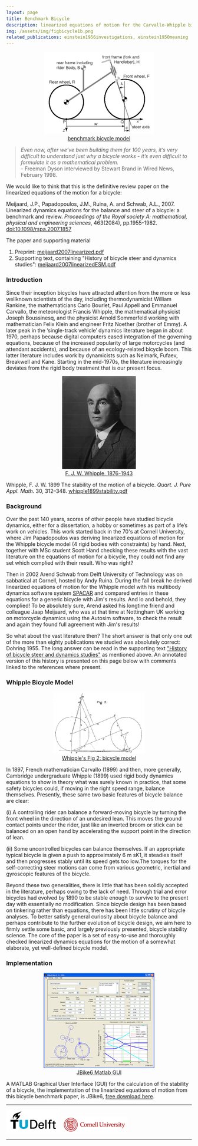 ```yaml
---
layout: page
title: Benchmark Bicycle
description: linearized equations of motion for the Carvallo-Whipple bicycle model
img: /assets/img/figbicycle1b.png
related_publications: einstein1956investigations, einstein1950meaning
---
```




<center>
 <figure>
  <img src="/assets/img/figbicycle1b.png" alt="fiets" width="300" />
  <figcaption>
   <a href="/assets/img/figbicycle1b.png">benchmark bicycle model</a>
  </figcaption>
 </figure>
</center>



> *Even now, after we’ve been building them for 100 years, it’s very difficult to understand just why a bicycle works - it’s even difficult to formulate it as a mathematical problem.*   
\- Freeman Dyson interviewed by Stewart Brand in Wired News, February 1998.


We would like to think that this is the definitive review paper on the linearized equations of the motion for a bicycle:

Meijaard, J.P., Papadopoulos, J.M., Ruina, A. and Schwab, A.L., 2007. Linearized dynamics equations for the balance and steer of a bicycle: a benchmark and review. *Proceedings of the Royal society A: mathematical, physical and engineering sciences*, 463(2084), pp.1955-1982.
 <doi:10.1098/rspa.2007.1857>   

  
The paper and supporting material

1. Preprint: [meijaard2007linearized.pdf](/assets/pdf/meijaard2007linearized.pdf)
2. Supporting text, containing "History of bicycle steer and dynamics studies": [meijaard2007linearizedESM.pdf](/assets/pdf/meijaard2007linearizedESM.pdf)

### Introduction

Since their inception bicycles have attracted attention from the more or less wellknown scientists of the day, including thermodynamicist William Rankine, the mathematicians Carlo Bourlet, Paul Appell and Emmanuel Carvallo, the meteorologist Francis Whipple, the mathematical physicist Joseph Boussinesq, and the physicist Arnold Sommerfeld working with mathematician Felix Klein and engineer Fritz Noether (brother of Emmy). A later peak in the ‘single-track vehicle’ dynamics literature began in about 1970, perhaps because digital computers eased integration of the governing equations, because of the increased popularity of large motorcycles (and attendant accidents), and because of an ecology-related bicycle boom. This latter literature includes work by dynamicists such as Neimark, Fufaev, Breakwell and Kane. Starting in the mid-1970s, the literature increasingly deviates from the rigid body treatment that is our present focus.

<center>
 <figure>
  <img src="/assets/img/Whipple.jpg" width="200" />
  <figcaption>
   <a href="/assets/pdf/WhippleFJS-obituary.pdf">F. J. W. Whipple, 1876-1943</a>
  </figcaption>
 </figure>
</center>


Whipple, F. J. W. 1899 The stability of the motion of a bicycle. *Quart. J. Pure Appl. Math.* 30, 312–348. [whipple1899stability.pdf](/assets/pdf/whipple1899stability.pdf)

### Background

Over the past 140 years, scores of other people have studied bicycle dynamics, either for a dissertation, a hobby or sometimes as part of a life’s work on vehicles. This work started back in the 70's at Cornell University, where Jim Papadopoulos was deriving linearized equations of motion for the Whipple bicycle model (4 rigid bodies with constraints) by hand. Next, together with MSc student Scott Hand checking these results with the vast literature on the equations of motion for a bicycle, they could not find any set which complied with their result. Who was right?

Then in 2002 Arend Schwab from Delft University of Technology was on sabbatical at Cornell, hosted by Andy Ruina. During the fall break he derived linearized equations of motion for the Whipple model with his multibody dynamics software system [SPACAR](http://bicycle.tudelft.nl/schwab/spacar.htm) and compared entries in these equations for a generic bicycle with Jim's results. And lo and behold, they complied! To be absolutely sure, Arend asked his longtime friend and colleague Jaap Meijaard, who was at that time at Nottingham UK working on motorcycle dynamics using the Autosim software, to check the result and again they found full agreement with Jim's results!

So what about the vast literature then? The short answer is that  only one out of the more than eighty publications we studied was absolutely correct: Dohring 1955. The long answer can be read in the supporting text ["History of bicycle steer and dynamics studies"](/assets/pdf/meijaard2007linearizedESM.pdf) as mentioned above. An annotated version of this history is presented on this page below with comments linked to the references where present.

### Whipple Bicycle Model

<center>
<figure>
<img src="/assets/img/WhippleFig2.png" width="250" />
<figcaption> 
   <a href="/assets/img/WhippleFig2.png">Whipple's Fig 2: bicycle model</a> 
  </figcaption>
 </figure>
</center>


In 1897, French mathematician Carvallo (1899) and then, more generally, Cambridge undergraduate Whipple (1899) used rigid body dynamics equations to show in theory what was surely known in practice, that some safety bicycles could, if moving in the right speed range, balance themselves. Presently, these same two basic features of bicycle balance are clear:

(i) A controlling rider can balance a forward-moving bicycle by turning the front wheel in the direction of an undesired lean. This moves the ground contact points under the rider, just like an inverted broom or stick can be balanced on an open hand by accelerating the support point in the direction of lean.

(ii) Some uncontrolled bicycles can balance themselves. If an appropriate typical bicycle is given a push to approximately 6 m sK1, it steadies itself and then progresses stably until its speed gets too low.The torques for the self-correcting steer motions can come from various geometric, inertial and gyroscopic features of the bicycle.

Beyond these two generalities, there is little that has been solidly accepted in the literature, perhaps owing to the lack of need. Through trial and error bicycles had evolved by 1890 to be stable enough to survive to the present day with essentially no modification. Since bicycle design has been based on tinkering rather than equations, there has been little scrutiny of bicycle analyses. To better satisfy general curiosity about bicycle balance and perhaps contribute to the further evolution of bicycle design, we aim here to firmly settle some basic, and largely previously presented, bicycle stability science. The core of the paper is a set of easy-to-use and thoroughly checked linearized dynamics equations for the motion of a somewhat elaborate, yet well-defined bicycle model.

### Implementation

<center>
<figure>
<img src="/assets/img/JBike6Screenshot.jpg" width="300" />  
<figcaption>
   <a href="http://ruina.tam.cornell.edu/research/topics/bicycle_mechanics/JBike6_web_folder/index.htm">JBike6 Matlab GUI</a> 
  </figcaption>
 </figure>
</center>


A MATLAB Graphical User Interface (GUI) for the calculation of the stability of a bicycle, the implementation of the linearized equations of motion from this bicycle benchmark paper, is JBike6, [free download here](http://ruina.tam.cornell.edu/research/topics/bicycle_mechanics/JBike6_web_folder/JBike6_registration.htm).

--- 
![](/assets/img/TUD_01-logo_025.gif) ![](/assets/img/cu_logo_unstyled.gif)

---


